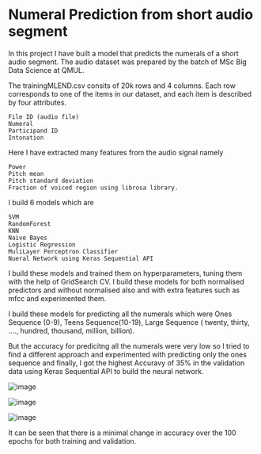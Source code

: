 # Numeral Prediction from short audio segment

In this project I have built a model that predicts the numerals of a short audio segment. The audio dataset was prepared by the batch of MSc Big Data Science at QMUL.

The trainingMLEND.csv consits of 20k rows and 4 columns. Each row corresponds to one of the items in our dataset, and each item is described by four attributes.

    File ID (audio file)
    Numeral
    Participand ID
    Intonation

Here I have extracted many features from the audio signal namely

    Power
    Pitch mean
    Pitch standard deviation
    Fraction of voiced region using librosa library.

I build 6 models which are

    SVM
    RandomForest
    KNN
    Naive Bayes
    Logistic Regression
    MuliLayer Perceptron Classifier
    Nueral Network using Keras Sequential API

I build these models and trained them on hyperparameters, tuning them with the help of GridSearch CV. I build these models for both normalised predictors and without normalised also and with extra features such as mfcc and experimented them.

I build these models for predicting all the numerals which were Ones Sequence (0-9), Teens Sequence(10-19), Large Sequence ( twenty, thirty, ...., hundred, thousand, million, billion). 

But the accuracy for predicitng all the numerals were very low so I tried to find a different approach and experimented with predicting only the ones sequence and finally, I got the highest Accuravy of 35% in the validation data using Keras Sequential API to build the neural network.

![image](https://user-images.githubusercontent.com/51491512/120647640-bcee9400-c472-11eb-8b44-daedc5fab170.png)

![image](https://user-images.githubusercontent.com/51491512/120648136-34242800-c473-11eb-9f64-c4bd1c8560d4.png)

![image](https://user-images.githubusercontent.com/51491512/120648198-43a37100-c473-11eb-8bdd-dd47f79b1282.png)

It can be seen that there is a minimal change in accuracy over the 100 epochs for both training and validation.
